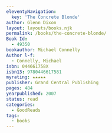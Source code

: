 ```yaml
---
eleventyNavigation:
  key: 'The Concrete Blonde'
author: Glenn Dixon
layout: layouts/books.njk
permalink: /books/the-concrete-blonde/
Book Id:
  - 49350
bookauthor: Michael Connelly
Author l-f:
  - Connelly, Michael
isbn: 044661758X
isbn13: 9780446617581
myrating: ★★★★★
publisher: Grand Central Publishing
pages: 484
yearpublished: 2007
status: read
categories:
  - GoodReads
tags:
  - books
---
```

